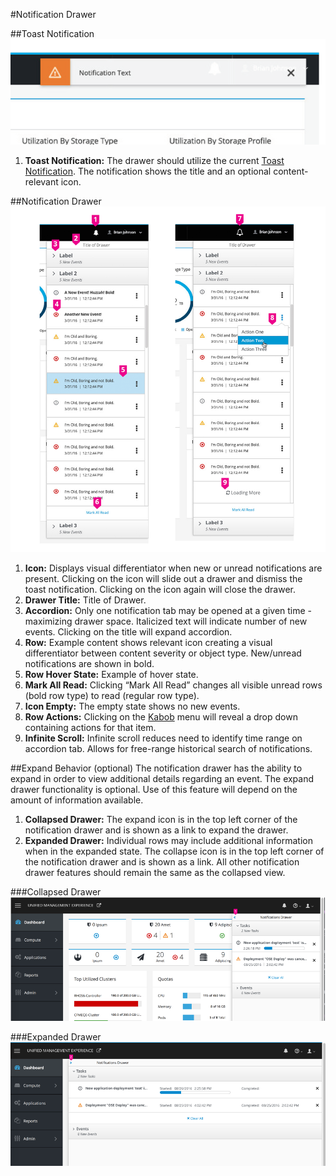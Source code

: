 #Notification Drawer

##Toast Notification
![Image of standard Toast Notification](toast.png)

1. **Toast Notification:** The drawer should utilize the current [Toast Notification](https://www.patternfly.org/pattern-library/communication/toast-notifications/#/api). The notification shows the title and an optional content-relevant icon.

##Notification Drawer
![Image of standard Notification Drawer](tray.png)

1. **Icon:** Displays visual differentiator when new or unread notifications are present. Clicking on the icon will slide out a drawer and dismiss the toast notification. Clicking on the icon again will close the drawer.
2. **Drawer Title:** Title of Drawer.
3. **Accordion:** Only one notification tab may be opened at a given time -maximizing drawer space. Italicized text will indicate number of new events. Clicking on the title will expand accordion.
4. **Row:** Example content shows relevant icon creating a visual differentiator between content severity or object type. New/unread notifications are shown in bold.
5. **Row Hover State:** Example of hover state.
6. **Mark All Read:** Clicking “Mark All Read” changes all visible unread rows (bold row type) to read (regular row type).
7. **Icon Empty:** The empty state shows no new events.
8. **Row Actions:** Clicking on the [Kabob](https://www.patternfly.org/pattern-library/widgets/#kebabs) menu will reveal a drop down containing actions for that item.
9. **Infinite Scroll:** Infinite scroll reduces need to identify time range on accordion tab. Allows for free-range historical search of notifications.

##Expand Behavior (optional)
The notification drawer has the ability to expand in order to view additional details regarding an event. The expand drawer functionality is optional. Use of this feature will depend on the amount of information available.

1. **Collapsed Drawer:** The expand icon is in the top left corner of the notification drawer and is shown as a link to expand the drawer.
2. **Expanded Drawer:** Individual rows may include additional information when in the expanded state. The collapse icon is in the top left corner of the notification drawer and is shown as a link. All other notification drawer features should remain the same as the collapsed view.

###Collapsed Drawer
![Image of Collapsed Notification Drawer](collapsed.png)

###Expanded Drawer
![Image of Expanded Notification Drawer](expanded.png)
